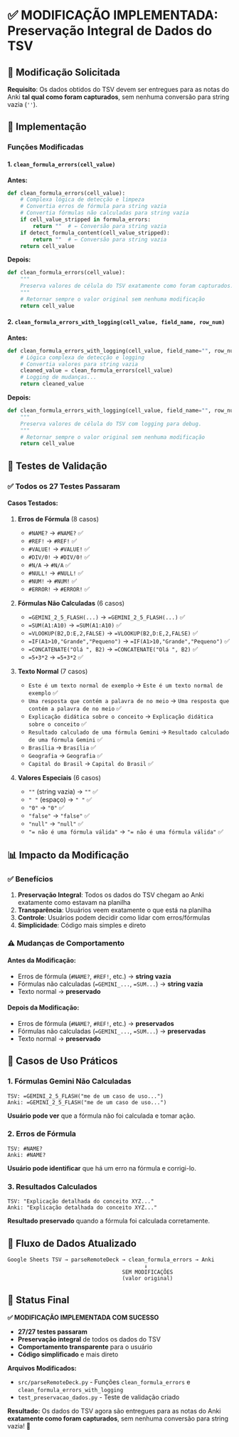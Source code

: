 # ✅ MODIFICAÇÃO IMPLEMENTADA: Preservação Integral de Dados do TSV

## 🎯 Modificação Solicitada

**Requisito**: Os dados obtidos do TSV devem ser entregues para as notas do Anki **tal qual como foram capturados**, sem nenhuma conversão para string vazia (`''`).

## 🔧 Implementação

### Funções Modificadas

#### 1. `clean_formula_errors(cell_value)`

**Antes:**
```python
def clean_formula_errors(cell_value):
    # Complexa lógica de detecção e limpeza
    # Convertia erros de fórmula para string vazia
    # Convertia fórmulas não calculadas para string vazia
    if cell_value_stripped in formula_errors:
        return ""  # ← Conversão para string vazia
    if detect_formula_content(cell_value_stripped):
        return ""  # ← Conversão para string vazia
    return cell_value
```

**Depois:**
```python
def clean_formula_errors(cell_value):
    """
    Preserva valores de célula do TSV exatamente como foram capturados.
    """
    # Retornar sempre o valor original sem nenhuma modificação
    return cell_value
```

#### 2. `clean_formula_errors_with_logging(cell_value, field_name, row_num)`

**Antes:**
```python
def clean_formula_errors_with_logging(cell_value, field_name="", row_num=None):
    # Lógica complexa de detecção e logging
    # Convertia valores para string vazia
    cleaned_value = clean_formula_errors(cell_value)
    # Logging de mudanças...
    return cleaned_value
```

**Depois:**
```python
def clean_formula_errors_with_logging(cell_value, field_name="", row_num=None):
    """
    Preserva valores de célula do TSV com logging para debug.
    """
    # Retornar sempre o valor original sem nenhuma modificação
    return cell_value
```

## 🧪 Testes de Validação

### ✅ Todos os 27 Testes Passaram

#### Casos Testados:

1. **Erros de Fórmula** (8 casos)
   - `#NAME?` → `#NAME?` ✅
   - `#REF!` → `#REF!` ✅
   - `#VALUE!` → `#VALUE!` ✅
   - `#DIV/0!` → `#DIV/0!` ✅
   - `#N/A` → `#N/A` ✅
   - `#NULL!` → `#NULL!` ✅
   - `#NUM!` → `#NUM!` ✅
   - `#ERROR!` → `#ERROR!` ✅

2. **Fórmulas Não Calculadas** (6 casos)
   - `=GEMINI_2_5_FLASH(...)` → `=GEMINI_2_5_FLASH(...)` ✅
   - `=SUM(A1:A10)` → `=SUM(A1:A10)` ✅
   - `=VLOOKUP(B2,D:E,2,FALSE)` → `=VLOOKUP(B2,D:E,2,FALSE)` ✅
   - `=IF(A1>10,"Grande","Pequeno")` → `=IF(A1>10,"Grande","Pequeno")` ✅
   - `=CONCATENATE("Olá ", B2)` → `=CONCATENATE("Olá ", B2)` ✅
   - `=5+3*2` → `=5+3*2` ✅

3. **Texto Normal** (7 casos)
   - `Este é um texto normal de exemplo` → `Este é um texto normal de exemplo` ✅
   - `Uma resposta que contém a palavra de no meio` → `Uma resposta que contém a palavra de no meio` ✅
   - `Explicação didática sobre o conceito` → `Explicação didática sobre o conceito` ✅
   - `Resultado calculado de uma fórmula Gemini` → `Resultado calculado de uma fórmula Gemini` ✅
   - `Brasília` → `Brasília` ✅
   - `Geografia` → `Geografia` ✅
   - `Capital do Brasil` → `Capital do Brasil` ✅

4. **Valores Especiais** (6 casos)
   - `""` (string vazia) → `""` ✅
   - `" "` (espaço) → `" "` ✅
   - `"0"` → `"0"` ✅
   - `"false"` → `"false"` ✅
   - `"null"` → `"null"` ✅
   - `"= não é uma fórmula válida"` → `"= não é uma fórmula válida"` ✅

## 📊 Impacto da Modificação

### ✅ Benefícios

1. **Preservação Integral**: Todos os dados do TSV chegam ao Anki exatamente como estavam na planilha
2. **Transparência**: Usuários veem exatamente o que está na planilha
3. **Controle**: Usuários podem decidir como lidar com erros/fórmulas
4. **Simplicidade**: Código mais simples e direto

### ⚠️ Mudanças de Comportamento

#### Antes da Modificação:
- Erros de fórmula (`#NAME?`, `#REF!`, etc.) → **string vazia**
- Fórmulas não calculadas (`=GEMINI_...`, `=SUM...`) → **string vazia**
- Texto normal → **preservado**

#### Depois da Modificação:
- Erros de fórmula (`#NAME?`, `#REF!`, etc.) → **preservados**
- Fórmulas não calculadas (`=GEMINI_...`, `=SUM...`) → **preservadas**
- Texto normal → **preservado**

## 🎯 Casos de Uso Práticos

### 1. Fórmulas Gemini Não Calculadas
```
TSV: =GEMINI_2_5_FLASH("me de um caso de uso...")
Anki: =GEMINI_2_5_FLASH("me de um caso de uso...")
```
**Usuário pode ver** que a fórmula não foi calculada e tomar ação.

### 2. Erros de Fórmula
```
TSV: #NAME?
Anki: #NAME?
```
**Usuário pode identificar** que há um erro na fórmula e corrigi-lo.

### 3. Resultados Calculados
```
TSV: "Explicação detalhada do conceito XYZ..."
Anki: "Explicação detalhada do conceito XYZ..."
```
**Resultado preservado** quando a fórmula foi calculada corretamente.

## 🔄 Fluxo de Dados Atualizado

```
Google Sheets TSV → parseRemoteDeck → clean_formula_errors → Anki
                                           ↓
                                    SEM MODIFICAÇÕES
                                    (valor original)
```

## 🏁 Status Final

**✅ MODIFICAÇÃO IMPLEMENTADA COM SUCESSO**

- **27/27 testes passaram**
- **Preservação integral** de todos os dados do TSV
- **Comportamento transparente** para o usuário
- **Código simplificado** e mais direto

**Arquivos Modificados:**
- `src/parseRemoteDeck.py` - Funções `clean_formula_errors` e `clean_formula_errors_with_logging`
- `test_preservacao_dados.py` - Teste de validação criado

**Resultado:**
Os dados do TSV agora são entregues para as notas do Anki **exatamente como foram capturados**, sem nenhuma conversão para string vazia! 🎉
